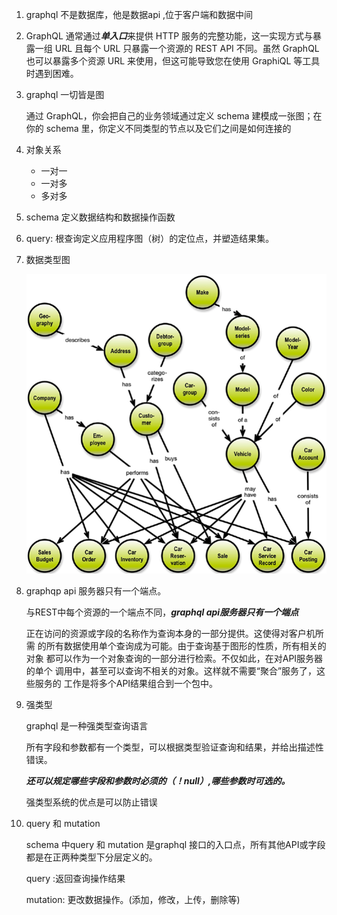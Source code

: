 1. graphql 不是数据库，他是数据api ,位于客户端和数据中间

2. GraphQL 通常通过***单入口***来提供 HTTP 服务的完整功能，这一实现方式与暴露一组 URL 且每个 URL 只暴露一个资源的 REST API 不同。虽然 GraphQL 也可以暴露多个资源 URL 来使用，但这可能导致您在使用 GraphiQL 等工具时遇到困难。

3. graphql 一切皆是图

   通过 GraphQL，你会把自己的业务领域通过定义 schema 建模成一张图；在你的 schema 里，你定义不同类型的节点以及它们之间是如何连接的

4. 对象关系

    + 一对一
    + 一对多
    + 多对多

 5. schema 定义数据结构和数据操作函数

 6. query: 根查询定义应用程序图（树）的定位点，并塑造结果集。

7. 数据类型图

    ![avatar](/assets/graphql_obj.png)

8. graphqp api 服务器只有一个端点。

    与REST中每个资源的一个端点不同，***graphql api服务器只有一个端点***

    正在访问的资源或字段的名称作为查询本身的一部分提供。这使得对客户机所需  的所有数据使用单个查询成为可能。由于查询基于图形的性质，所有相关的对象    都可以作为一个对象查询的一部分进行检索。不仅如此，在对API服务器的单个   调用中，甚至可以查询不相关的对象。这样就不需要“聚合”服务了，这些服务的 工作是将多个API结果组合到一个包中。

9. 强类型

    graphql 是一种强类型查询语言

    所有字段和参数都有一个类型，可以根据类型验证查询和结果，并给出描述性错误。

    ***还可以规定哪些字段和参数时必须的（！null）,哪些参数时可选的。***

    强类型系统的优点是可以防止错误

10. query 和 mutation 

    schema 中query 和 mutation 是graphql 接口的入口点，所有其他API或字段都是在正两种类型下分层定义的。

    query :返回查询操作结果

    mutation: 更改数据操作。(添加，修改，上传，删除等)